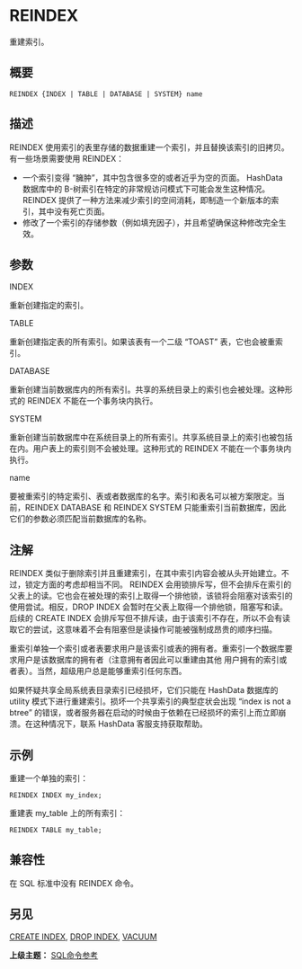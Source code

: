 # REINDEX

重建索引。

## 概要

```
REINDEX {INDEX | TABLE | DATABASE | SYSTEM} name
```

## 描述

REINDEX 使用索引的表里存储的数据重建一个索引，并且替换该索引的旧拷贝。有一些场景需要使用 REINDEX：

* 一个索引变得 “臃肿”，其中包含很多空的或者近乎为空的页面。 HashData 数据库中的 B-树索引在特定的非常规访问模式下可能会发生这种情况。REINDEX 提供了一种方法来减少索引的空间消耗，即制造一个新版本的索引，其中没有死亡页面。
* 修改了一个索引的存储参数（例如填充因子），并且希望确保这种修改完全生效。

## 参数

INDEX

重新创建指定的索引。

TABLE

重新创建指定表的所有索引。如果该表有一个二级 “TOAST” 表，它也会被重索引。

DATABASE

重新创建当前数据库内的所有索引。共享的系统目录上的索引也会被处理。这种形式的 REINDEX 不能在一个事务块内执行。

SYSTEM

重新创建当前数据库中在系统目录上的所有索引。共享系统目录上的索引也被包括在内。用户表上的索引则不会被处理。这种形式的 REINDEX 不能在一个事务块内执行。

name

要被重索引的特定索引、表或者数据库的名字。索引和表名可以被方案限定。当前，REINDEX DATABASE 和 REINDEX SYSTEM 只能重索引当前数据库，因此它们的参数必须匹配当前数据库的名称。

## 注解

REINDEX 类似于删除索引并且重建索引，在其中索引内容会被从头开始建立。不过，锁定方面的考虑却相当不同。 REINDEX 会用锁排斥写，但不会排斥在索引的父表上的读。它也会在被处理的索引上取得一个排他锁，该锁将会阻塞对该索引的使用尝试。相反，DROP INDEX 会暂时在父表上取得一个排他锁，阻塞写和读。 后续的 CREATE INDEX 会排斥写但不排斥读，由于该索引不存在，所以不会有读取它的尝试，这意味着不会有阻塞但是读操作可能被强制成昂贵的顺序扫描。

重索引单独一个索引或者表要求用户是该索引或表的拥有者。重索引一个数据库要求用户是该数据库的拥有者（注意拥有者因此可以重建由其他 用户拥有的索引或者表）。当然，超级用户总是能够重索引任何东西。

如果怀疑共享全局系统表目录索引已经损坏，它们只能在 HashData 数据库的 utility 模式下进行重建索引。损坏一个共享索引的典型症状会出现 “index is not a btree” 的错误，或者服务器在启动的时候由于依赖在已经损坏的索引上而立即崩溃。在这种情况下，联系 HashData 客服支持获取帮助。

## 示例

重建一个单独的索引：

```
REINDEX INDEX my_index;
```

重建表 my\_table 上的所有索引：

```
REINDEX TABLE my_table;
```

## 兼容性

在 SQL 标准中没有 REINDEX 命令。

## 另见

[CREATE INDEX](./create-index.md), [DROP INDEX](./drop-index.md), [VACUUM](./vacuum.md)

**上级主题：** [SQL命令参考](./README.md)

